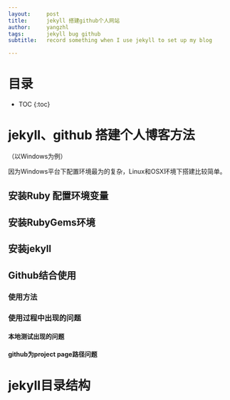```yaml
---
layout:     post
title:      jekyll 搭建github个人网站
author:     yangzhl
tags: 		jekyll bug github
subtitle:  	record something when I use jekyll to set up my blog

---
```

<!-- Start Writing Below in Markdown -->
# 目录
* TOC
{:toc}





# jekyll、github 搭建个人博客方法
（以Windows为例）

因为Windows平台下配置环境最为的复杂，Linux和OSX环境下搭建比较简单。

## 安装Ruby 配置环境变量

## 安装RubyGems环境

## 安装jekyll 

## Github结合使用

### 使用方法

### 使用过程中出现的问题

#### 本地测试出现的问题

#### github为project page路径问题

# jekyll目录结构

